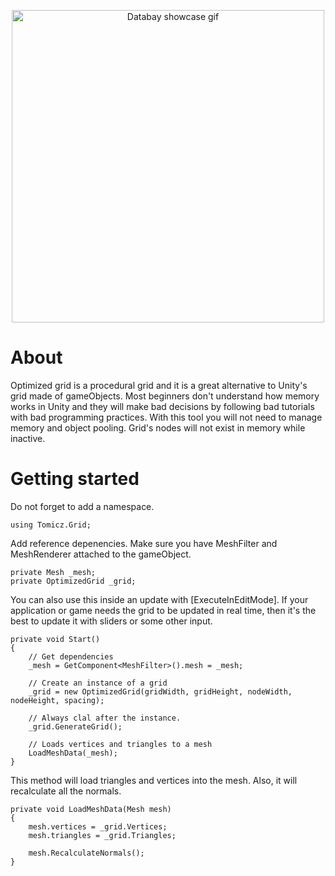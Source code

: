 
<p align="center">
<img src="https://media.giphy.com/media/mdFObXCvTojzmWnQvf/giphy.gif" alt="Databay showcase gif" title="Example gif" width="500"/>
</p>

# About

Optimized grid is a procedural grid and it is a great alternative to Unity's grid made of gameObjects. Most beginners don't understand how memory works in Unity and they will make bad decisions by following bad tutorials with bad programming practices. With this tool you will not need to manage memory and object pooling. Grid's nodes will not exist in memory while inactive. 

# Getting started

Do not forget to add a namespace.
```
using Tomicz.Grid;
```	

Add reference depenencies. Make sure you have MeshFilter and MeshRenderer attached to the gameObject.
```
private Mesh _mesh;
private OptimizedGrid _grid;
```
You can also use this inside an update with [ExecuteInEditMode]. If your application or game needs the grid to be updated in real time, then it's the best to update it with sliders or some other input. 
```		
private void Start()
{
	// Get dependencies
	_mesh = GetComponent<MeshFilter>().mesh = _mesh;

	// Create an instance of a grid
	_grid = new OptimizedGrid(gridWidth, gridHeight, nodeWidth, nodeHeight, spacing);

	// Always clal after the instance.
	_grid.GenerateGrid();
	
	// Loads vertices and triangles to a mesh
	LoadMeshData(_mesh);
}

```

This method will load triangles and vertices into the mesh. Also, it will recalculate all the normals.
```
private void LoadMeshData(Mesh mesh)
{
	mesh.vertices = _grid.Vertices;
	mesh.triangles = _grid.Triangles;

	mesh.RecalculateNormals();
}
```
